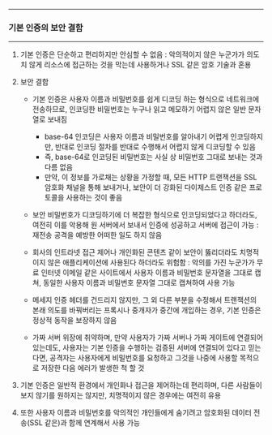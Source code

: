-----
### 기본 인증의 보안 결함
-----
1. 기본 인증은 단순하고 편리하지만 안심할 수 없음 : 악의적이지 않은 누군가가 의도치 않게 리소스에 접근하는 것을 막는데 사용하거나 SSL 같은 암호 기술과 혼용
2. 보안 결함
   - 기본 인증은 사용자 이름과 비밀번호를 쉽게 디코딩 하는 형식으로 네트워크에 전송하므로, 인코딩한 비밀번호는 누구나 읽고 메모하기 어렵지 않은 일반 문자열로 보내짐
     + base-64 인코딩은 사용자 이름과 비밀번호를 알아내기 어렵게 인코딩하지만, 반대로 인코딩 절차를 반대로 수행해서 어렵지 않게 디코딩할 수 있음
     + 즉, base-64로 인코딩된 비밀번호는 사실 상 비밀번호 그대로 보내는 것과 다름 없음
     + 만약, 이 정보를 가로채는 상황을 가정할 때, 모든 HTTP 트랜잭션을 SSL 암호화 채널을 통해 보내거나, 보안이 더 강화된 다이제스트 인증 같은 프로토콜을 사용하는 것이 좋음

   - 보안 비밀번호가 디코딩하기에 더 복잡한 형식으로 인코딩되었다고 하더라도, 여전히 이를 악용해 원 서버에서 보내서 인증에 성공하고 서버에 접근이 가능 : 재전송 공격을 예방한 어떠한 일도 하지 않음
   - 회사의 인트라넷 접근 제어나 개인화된 콘텐츠 같이 보안이 뚫리더라도 치명적이지 않은 애플리케이션에 사용된다 하더라도 위험함 : 악의를 가진 누군가가 무료 인터넷 이메일 같은 사이트에서 사용자 이름과 비밀번호 문자열을 그대로 캡쳐, 동일한 사용자 이름과 비밀번호 문자열 그대로 캡쳐하여 사용 가능
   - 메세지 인증 헤더를 건드리지 않지만, 그 외 다른 부분을 수정해서 트랜잭션의 본래 의도를 바꿔버리는 프록시나 중개자가 중간에 개입하는 경우, 기본 인증은 정상적 동작을 보장하지 않음
   - 가짜 서버 위장에 취약하며, 만약 사용자가 가짜 서버나 가짜 게이트에 연결되어 있는데도, 사용자는 기본 인증을 수행하는 검증된 서버에 연결되어 있다고 믿는다면, 공격자는 사용자에게 비밀번호를 요청하고 그것을 나중에 사용할 목적으로 저장한 다음 에러가 발생한 척 할 것

3. 기본 인증은 일반적 환경에서 개인화나 접근을 제어하는데 편리하며, 다른 사람들이 보지 않기를 원하지는 않지만, 치명적이지 않은 경우에는 여전히 유용
4. 또한 사용자 이름과 비밀번호를 악의적인 개인들에게 숨기려고 암호화된 데이터 전송(SSL 같은)과 함께 연계해서 사용 가능
